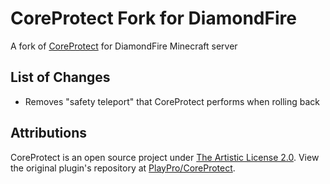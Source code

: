 # CoreProtect Fork for DiamondFire
A fork of [CoreProtect](https://github.com/PlayPro/CoreProtect) for DiamondFire Minecraft server

## List of Changes
- Removes "safety teleport" that CoreProtect performs when rolling back

## Attributions
CoreProtect is an open source project under [The Artistic License 2.0](https://github.com/PlayPro/CoreProtect/blob/master/LICENSE).
View the original plugin's repository at [PlayPro/CoreProtect](https://github.com/PlayPro/CoreProtect).